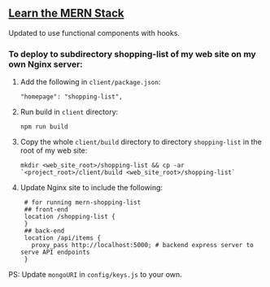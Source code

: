 ## [Learn the MERN Stack](https://www.youtube.com/playlist?list=PLillGF-RfqbbiTGgA77tGO426V3hRF9iE)

Updated to use functional components with hooks.


### To deploy to subdirectory **shopping-list** of my web site on my own Nginx server:

1. Add the following in `client/package.json`:

   `"homepage": "shopping-list",`

2. Run build in `client` directory:

   `npm run build`

3. Copy the whole `client/build` directory to directory `shopping-list` in the root of my web site:

   ```
   mkdir <web_site_root>/shopping-list && cp -ar `<project_root>/client/build <web_site_root>/shopping-list`
   ```

4. Update Nginx site to include the following:

   ```
    # for running mern-shopping-list
    ## front-end
    location /shopping-list {
    }
    ## back-end
    location /api/items {
      proxy_pass http://localhost:5000; # backend express server to serve API endpoints
    }
   ```

PS: Update `mongoURI` in `config/keys.js` to your own. 



